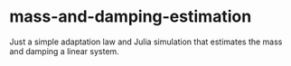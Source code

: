 # mass-and-damping-estimation
Just a simple adaptation law and Julia simulation that estimates the mass and damping a linear system.

